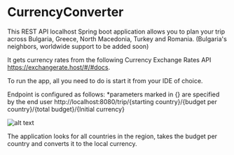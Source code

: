 # CurrencyConverter

This REST API localhost Spring boot application allows you to plan your trip across Bulgaria, Greece, North Macedonia, Turkey and Romania. (Bulgaria's neighbors, worldwide support to be added soon)

It gets currency rates from the following Currency Exchange Rates API https://exchangerate.host/#/#docs.

To run the app, all you need to do is start it from your IDE of choice.

Endpoint is configured as follows:
*parameters marked in {} are specified by the end user
http://localhost:8080/trip/{starting country}/{budget per country}/{total budget}/{Initial currency}

![alt text](file://localhost/C:/Users/Mihael/Desktop/Capture.jpg?raw=true)

The application looks for all countries in the region, takes the budget per country and converts it to the local currency.
